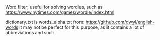 Word filter, useful for solving wordles, such as https://www.nytimes.com/games/wordle/index.html


dictionary.txt is words_alpha.txt from: https://github.com/dwyl/english-words
it may not be perfect for this purpose, as it contains a lot of abbreviations and such.
